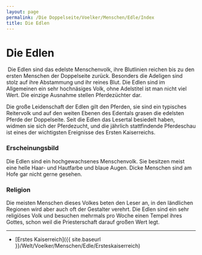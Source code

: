 ```yaml
---
layout: page
permalink: /Die Doppelseite/Voelker/Menschen/Edle/Index
title: Die Edlen
---
```


# Die Edlen

<img alt="" src="{{ site.baseurl }}/assets/pics/weltenbuch/gallery/rassen/nrm/menschen-edler.jpg" />
Die Edlen sind das edelste Menschenvolk, ihre Blutlinien reichen bis zu den ersten Menschen der Doppelseite zurück. Besonders die Adeligen sind stolz auf ihre Abstammung und ihr reines Blut. Die Edlen sind im Allgemeinen ein sehr hochnäsiges Volk, ohne Adelstitel ist man nicht viel Wert. Die einzige Ausnahme stellen Pferdezüchter dar.

Die große Leidenschaft der Edlen gilt den Pferden, sie sind ein typisches Reitervolk und auf den weiten Ebenen des Edentals grasen die edelsten Pferde der Doppelseite. Seit die Edlen das Lesertal besiedelt haben, widmen sie sich der Pferdezucht, und die jährlich stattfindende Pferdeschau ist eines der wichtigsten Ereignisse des Ersten Kaiserreichs.

### Erscheinungsbild

Die Edlen sind ein hochgewachsenes Menschenvolk. Sie besitzen meist eine helle Haar- und Hautfarbe und blaue Augen. Dicke Menschen sind am Hofe gar nicht gerne gesehen.

### Religion

Die meisten Menschen dieses Volkes beten den Leser an, in den ländlichen Regionen wird aber auch oft der Gestalter verehrt. Die Edlen sind ein sehr religiöses Volk und besuchen mehrmals pro Woche einen Tempel ihres Gottes, schon weil die Priesterschaft darauf großen Wert legt.


***
- [Erstes Kaiserreich]({{ site.baseurl }}/Welt/Voelker/Menschen/Edle/Ersteskaiserreich)

